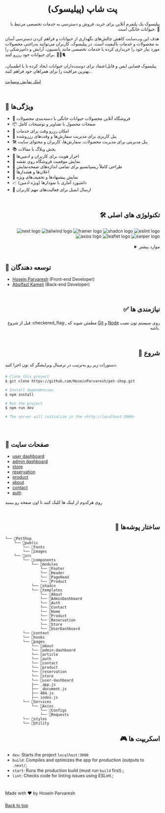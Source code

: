 <h1 align="center">پت شاپ (پیلیسوک)</h1>

###

<p align="right">پیلیسوک یک پلتفرم آنلاین برای خرید، فروش و دسترسی به خدمات تخصصی مرتبط با حیوانات خانگی است. 🐾

هدف این وب‌سایت کاهش چالش‌های نگهداری از حیوانات و فراهم کردن دسترسی آسان به محصولات و خدمات باکیفیت است. در پیلیسوک، کاربران می‌توانند به‌راحتی محصولات مورد نیاز خود را خریداری کرده یا خدمات تخصصی مانند پانسیون، آرایش و دامپزشکی را برای حیوانات خود رزرو کنند. 🐕‍🦺🐈

پیلیسوک فضایی ایمن و قابل‌اعتماد برای دوست‌داران حیوانات ایجاد کرده تا با اطمینان، بهترین مراقبت را برای همراهان خود فراهم کنند..<br><br>
<a href="https://pet-shop-five-sable.vercel.app/">لینک نمایش وبسایت</a></p>

<br clear="both">

## 🚀 ویژگی‌ها
- 🛒 فروشگاه آنلاین محصولات حیوانات خانگی با دسته‌بندی محصولات
- 📦 صفحات محصول با تصاویر و توضیحات کامل
- 📅 امکان رزرو وقت برای خدمات
- 👤 پنل کاربری برای مدیریت سفارش‌ها و وقت‌های رزرو‌شده
- 🛠️ پنل مدیریتی برای مدیریت محصولات، سفارش‌ها، کاربران و محتوای سایت
- 📚 بخش وبلاگ با مقالات
- 🔐 احراز هویت برای کاربران و ادمین‌ها
- 📍 نمایش موقعیت فروشگاه روی نقشه
- 📱 طراحی کاملاً ریسپانسیو برای تمامی اندازه‌های صفحه‌نمایش
- 🔔 اعلان‌ها و هشدارها
- 🎁 نمایش پیشنهادها و تخفیف‌های ویژه
- 📈 داشبورد آماری با نمودارها (ویژه ادمین)
- 📨 ارسال ایمیل برای فعالیت‌های مهم کاربران

<br clear="both">

<h2 align="right">🛠️ تکنولوژی های اصلی </h2>

###

<div align="right">
  <img src="https://img.shields.io/badge/Next.js-000000?style=for-the-badge&logo=Next.js&logoColor=FFFFFF" alt="next logo" />
  <img src="https://img.shields.io/badge/Tailwind%20CSS-222222?style=for-the-badge&logo=Tailwind+CSS&logoColor=06B6D4" alt="tailwind logo" />
  <img src="https://img.shields.io/badge/Framer-0055FF?style=for-the-badge&logo=Framer&logoColor=FFFFFF" alt="framer logo" />
  <img src="https://img.shields.io/badge/shadcn%2Fui-000000?style=for-the-badge&logo=shadcn%2Fui&logoColor=FFFFFF" alt="shadcn logo" />
  <img src="https://img.shields.io/badge/ESLint-4B32C3?style=for-the-badge&logo=ESLint&logoColor=FFFFFF" alt="eslint logo" />
  <img src="https://img.shields.io/badge/Axios-5A29E4?style=for-the-badge&logo=Axios&logoColor=FFFFFF" alt="axios logo" />
  <img src="https://img.shields.io/badge/Leaflet-199900?style=for-the-badge&logo=Leaflet&logoColor=FFFFFF" alt="leaflet logo" />
  <img src="https://img.shields.io/badge/Swiper-6332F6?style=for-the-badge&logo=Swiper&logoColor=FFFFFF" alt="swiper logo" />
</div>
<br clear="both">
<details>
  <summary align="right">موارد بیشتر</summary>

  ###
  * [recharts](https://recharts.org/en-US)
  * [animate.css](https://animate.style/)
  * [aos](https://michalsnik.github.io/aos/)
  * [moment-jalaali](https://www.npmjs.com/package/moment-jalaali)
  * [react-hot-toast](https://react-hot-toast.com/)
  * [react-icons](https://react-icons.github.io/react-icons/)
  * [react-multi-date-picker](https://shahabyazdi.github.io/react-multi-date-picker/)
  * [react-scroll-parallax](https://www.npmjs.com/package/react-scroll-parallax)
  * [react-simple-typewriter](https://react-simple-typewriter.vercel.app/?path=/story/introduction--page)
  * [uuid](https://www.npmjs.com/package/uuid)
  
</details>
<br clear="both">

## 👥 توسعه دهندگان  
- [Hosein Parvaresh](https://github.com/HoseinParvaresh) (Front-end Developer)
- [Abolfazl Kameli](https://github.com/AbolfazlKameli/PetShop) (Back-end Developer)
  


<br clear="both">
  
<h2 align="right">✅ نیازمندی ها</h2>

###

<p align="right">قبل از شروع :checkered_flag:, مطمئن شوید که  <a href="https://git-scm.com">Git</a> و <a href="https://nodejs.org/en/">Node</a> روی سیستم تون نصب باشه.</p>

<br clear="both">

###

<h2 align="right">🏁 شروع</h2>

<p>دستورات زیر رو به‌ترتیب در ترمینال ویرایشگر کد تون اجرا کنید.</p>

###
```bash
# Clone this project
$ git clone https://github.com/HoseinParvaresh/pet-shop.git

# Install dependencies
$ npm install

# Run the project
$ npm run dev

# The server will initialize in the <http://localhost:3000>
```
###
<br clear="both">

## 📃 صفحات سایت

- [user dashboard](https://pet-shop-five-sable.vercel.app/user-dashboard)
- [admin dashboard](https://pet-shop-five-sable.vercel.app/admin-dashboard) 
- [store](https://pet-shop-five-sable.vercel.app/store)
- [reservation](https://pet-shop-five-sable.vercel.app/reservation)
- [product](https://pet-shop-five-sable.vercel.app/product/2)
- [about](https://pet-shop-five-sable.vercel.app/about)
- [contact](https://pet-shop-five-sable.vercel.app/contact)
- [auth](https://pet-shop-five-sable.vercel.app/auth)

روی هرکدوم از لینک ها کلیک کنید تا اون صفحه رو ببینید

<br clear="both">

<h2 align="right">📁 ساختار پوشه‌ها </h2>

```
└── 📁PetShop
    └── 📁public
        └── 📁fonts
        └── 📁images
    └── 📁src
        └── 📁components
            └── 📁modules
                └── 📁Footer
                └── 📁Header
                └── 📁PageHead
                └── 📁Product
            └── 📁shadcn
            └── 📁templates
                └── 📁About
                └── 📁AdminDashboard
                └── 📁Auth
                └── 📁Contact
                └── 📁Home
                └── 📁Product
                └── 📁Reservation
                └── 📁Store
                └── 📁UserDashboard
        └── 📁context
        └── 📁hooks
        └── 📁pages
            └── 📁about
            └── 📁admin-dashboard
            └── 📁article
            └── 📁auth
            └── 📁contact
            └── 📁product
            └── 📁reservation
            └── 📁store
            └── 📁user-dashboard
            ├── _app.js
            ├── _document.js
            ├── 404.js
            ├── index.js
        └── 📁Services
            └── 📁Axios
                └── 📁Configs
                └── 📁Requests
        └── 📁styles
        └── 📁Utility
```

<h2 align="right">🎮 اسکریپت ها</h2>

###
  - `dev`: Starts the project `localhost:3000`
  - `build`: Compiles and optimizes the app for production (outputs to `.next/`;
  - `start`: Runs the production build (must run `build` first).;
  - `lint`: Checks code for linting issues using ESLint.;

###
<br>Made with ❤️ by Hosein Parvaresh</p>

###
<a href="#top">Back to top</a>
###
